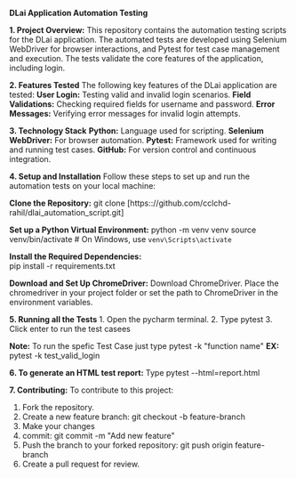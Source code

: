 **DLai Application Automation Testing**

**1. Project Overview:** 
This repository contains the automation testing scripts for the DLai application. The automated tests are developed using Selenium WebDriver for browser interactions, and Pytest for test case management and execution. The tests validate the core features of the application, including login.

**2. Features Tested**
The following key features of the DLai application are tested:
**User Login:** Testing valid and invalid login scenarios.
**Field Validations:** Checking required fields for username and password.
**Error Messages:** Verifying error messages for invalid login attempts.


**3. Technology Stack**
**Python:** Language used for scripting.
**Selenium WebDriver:** For browser automation.
**Pytest:** Framework used for writing and running test cases.
**GitHub:** For version control and continuous integration.

**4. Setup and Installation**
Follow these steps to set up and run the automation tests on your local machine:

  **Clone the Repository:**
      git clone [https:://github.com/cclchd-rahil/dlai_automation_script.git]

  **Set up a Python Virtual Environment:**
      python -m venv venv
      source venv/bin/activate  # On Windows, use `venv\Scripts\activate`

  **Install the Required Dependencies:**  
      pip install -r requirements.txt

  **Download and Set Up ChromeDriver:**
      Download ChromeDriver.
      Place the chromedriver in your project folder or set the path to ChromeDriver in the environment variables.

**5. Running all the Tests**
    1. Open the pycharm terminal.
    2. Type pytest 
    3. Click enter to run the test casees

  **Note:** To run the spefic Test Case just type pytest -k "function name" **EX:** pytest -k test_valid_login

**6. To generate an HTML test report:**
     Type pytest --html=report.html

**7. Contributing:** To contribute to this project:

  1. Fork the repository.
  2. Create a new feature branch: git checkout -b feature-branch
  3. Make your changes
  4. commit: git commit -m "Add new feature"
  5. Push the branch to your forked repository: git push origin feature-branch
  6. Create a pull request for review.


